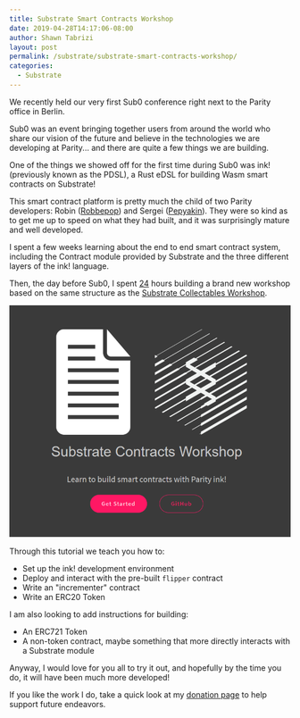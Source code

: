 ```yaml
---
title: Substrate Smart Contracts Workshop
date: 2019-04-28T14:17:06-08:00
author: Shawn Tabrizi
layout: post
permalink: /substrate/substrate-smart-contracts-workshop/
categories:
  - Substrate
---
```

We recently held our very first Sub0 conference right next to the Parity office in Berlin.

Sub0 was an event bringing together users from around the world who share our vision of the future and believe in the technologies we are developing at Parity... and there are quite a few things we are building.

One of the things we showed off for the first time during Sub0 was ink! (previously known as the PDSL), a Rust eDSL for building Wasm smart contracts on Substrate!

This smart contract platform is pretty much the child of two Parity developers: Robin ([Robbepop](https://github.com/Robbepop)) and Sergei ([Pepyakin](https://github.com/pepyakin)). They were so kind as to get me up to speed on what they had built, and it was surprisingly mature and well developed.

I spent a few weeks learning about the end to end smart contract system, including the Contract module provided by Substrate and the three different layers of the ink! language.

Then, the day before Sub0, I spent [2](https://github.com/shawntabrizi/substrate-contracts-workshop/commit/c6e0223018c17841e342dccc47842a8e18afab55)[4](https://github.com/shawntabrizi/substrate-contracts-workshop/commit/7c26536795e80e0504575dfccf8f8c8871f3eaf4) hours building a brand new workshop based on the same structure as the [Substrate Collectables Workshop](https://github.com/shawntabrizi/substrate-collectables-workshop).

<a href="https://github.com/shawntabrizi/substrate-contracts-workshop" rel="noopener noreferrer" target="_blank"><img alt='' class='alignnone size-full wp-image-849 ' src='/assets/images/img_5cccc806a30b1.png' /></a>

Through this tutorial we teach you how to:

- Set up the ink! development environment
- Deploy and interact with the pre-built `flipper` contract
- Write an "incrementer" contract
- Write an ERC20 Token

I am also looking to add instructions for building:

- An ERC721 Token
- A non-token contract, maybe something that more directly interacts with a Substrate module

Anyway, I would love for you all to try it out, and hopefully by the time you do, it will have been much more developed!

If you like the work I do, take a quick look at my <a href="https://shawntabrizi.com/donate/">donation page</a> to help support future endeavors.